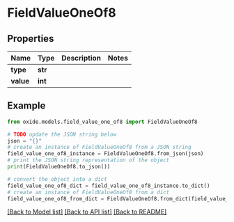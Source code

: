 # FieldValueOneOf8


## Properties

Name | Type | Description | Notes
------------ | ------------- | ------------- | -------------
**type** | **str** |  | 
**value** | **int** |  | 

## Example

```python
from oxide.models.field_value_one_of8 import FieldValueOneOf8

# TODO update the JSON string below
json = "{}"
# create an instance of FieldValueOneOf8 from a JSON string
field_value_one_of8_instance = FieldValueOneOf8.from_json(json)
# print the JSON string representation of the object
print(FieldValueOneOf8.to_json())

# convert the object into a dict
field_value_one_of8_dict = field_value_one_of8_instance.to_dict()
# create an instance of FieldValueOneOf8 from a dict
field_value_one_of8_from_dict = FieldValueOneOf8.from_dict(field_value_one_of8_dict)
```
[[Back to Model list]](../README.md#documentation-for-models) [[Back to API list]](../README.md#documentation-for-api-endpoints) [[Back to README]](../README.md)


